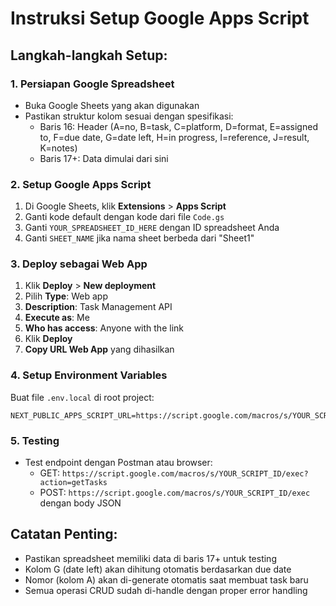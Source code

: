# Instruksi Setup Google Apps Script

## Langkah-langkah Setup:

### 1. Persiapan Google Spreadsheet
- Buka Google Sheets yang akan digunakan
- Pastikan struktur kolom sesuai dengan spesifikasi:
  - Baris 16: Header (A=no, B=task, C=platform, D=format, E=assigned to, F=due date, G=date left, H=in progress, I=reference, J=result, K=notes)
  - Baris 17+: Data dimulai dari sini

### 2. Setup Google Apps Script
1. Di Google Sheets, klik **Extensions** > **Apps Script**
2. Ganti kode default dengan kode dari file `Code.gs`
3. Ganti `YOUR_SPREADSHEET_ID_HERE` dengan ID spreadsheet Anda
4. Ganti `SHEET_NAME` jika nama sheet berbeda dari "Sheet1"

### 3. Deploy sebagai Web App
1. Klik **Deploy** > **New deployment**
2. Pilih **Type**: Web app
3. **Description**: Task Management API
4. **Execute as**: Me
5. **Who has access**: Anyone with the link
6. Klik **Deploy**
7. **Copy URL Web App** yang dihasilkan

### 4. Setup Environment Variables
Buat file `.env.local` di root project:
```
NEXT_PUBLIC_APPS_SCRIPT_URL=https://script.google.com/macros/s/YOUR_SCRIPT_ID/exec
```

### 5. Testing
- Test endpoint dengan Postman atau browser:
  - GET: `https://script.google.com/macros/s/YOUR_SCRIPT_ID/exec?action=getTasks`
  - POST: `https://script.google.com/macros/s/YOUR_SCRIPT_ID/exec` dengan body JSON

## Catatan Penting:
- Pastikan spreadsheet memiliki data di baris 17+ untuk testing
- Kolom G (date left) akan dihitung otomatis berdasarkan due date
- Nomor (kolom A) akan di-generate otomatis saat membuat task baru
- Semua operasi CRUD sudah di-handle dengan proper error handling
